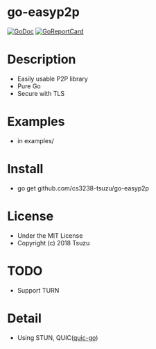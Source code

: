 # go-easyp2p

[![GoDoc](https://godoc.org/github.com/cs3238-tsuzu/go-easyp2p?status.svg)](https://godoc.org/github.com/cs3238-tsuzu/go-easyp2p)
[![GoReportCard](https://goreportcard.com/badge/cs3238-tsuzu/go-easyp2p)](https://goreportcard.com/report/github.com/cs3238-tsuzu/go-easyp2p)
# Description
- Easily usable P2P library
- Pure Go
- Secure with TLS

# Examples
- in examples/

# Install
- go get github.com/cs3238-tsuzu/go-easyp2p

# License
- Under the MIT License
- Copyright (c) 2018 Tsuzu

# TODO
- Support TURN

# Detail
- Using STUN, QUIC([quic-go](https://github.com/lucas-clemente/quic-go))